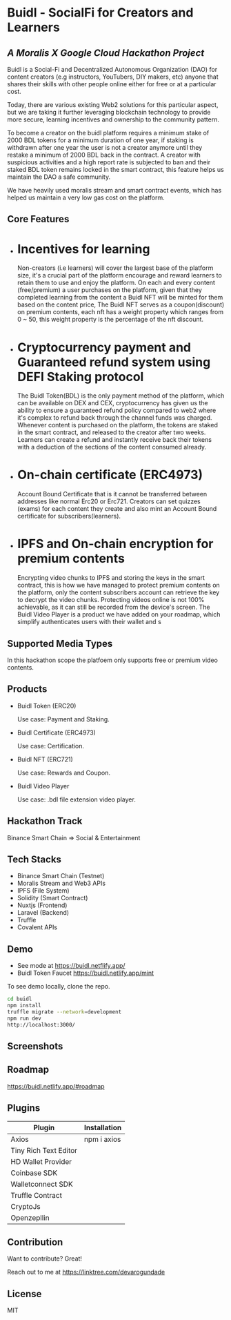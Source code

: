# Buidl - SocialFi for Creators and Learners
## _A Moralis X Google Cloud Hackathon Project_

Buidl is a Social-Fi and Decentralized Autonomous Organization (DAO) for content creators (e.g instructors, YouTubers, DIY makers, etc) anyone that shares their skills with other people online either for free or at a particular cost.

Today, there are various existing Web2 solutions for this particular aspect, but we are taking it further leveraging blockchain technology to provide more secure, learning incentives and ownership to the community pattern.

To become a creator on the buidl platform requires a minimum stake of 2000 BDL tokens for a minimum duration of one year, if staking is withdrawn after one year the user is not a creator anymore until they restake a minimum of 2000 BDL back in the contract.
A creator with suspicious activities and a high report rate is subjected to ban and their staked BDL token remains locked in the smart contract, this feature helps us maintain the DAO a safe community.

We have heavily used moralis stream and smart contract events, which has helped us maintain a very low gas cost on the platform.

## Core Features
- # Incentives for learning
    Non-creators (i.e learners) will cover the largest base of the platform size, it's a crucial part of the platform encourage and reward learners to retain them to use and enjoy the platform. 
    On each and every content (free/premium) a user purchases on the platform, given that they completed learning from the content a Buidl NFT will be minted for them based on the content price, The Buidl NFT serves as a coupon(discount) on premium contents, each nft has a weight property which ranges from 0 ~ 50, this weight property is the percentage of the nft discount.
    
- # Cryptocurrency payment and Guaranteed refund system using DEFI Staking protocol
    The Buidl Token(BDL) is the only payment method of the platform, which can be available on DEX and CEX, cryptocurrency has given us the ability to ensure a guaranteed refund policy compared to web2 where it's complex to refund back through the channel funds was charged.
    Whenever content is purchased on the platform, the tokens are staked in the smart contract, and released to the creator after two weeks. Learners can create a refund and instantly receive back their tokens with a deduction of the sections of the content consumed already.

- # On-chain certificate (ERC4973)
    Account Bound Certificate that is it cannot be transferred between addresses like normal Erc20 or Erc721. Creators can set quizzes (exams) for each content they create and also mint an Account Bound certificate for subscribers(learners).

- # IPFS and On-chain encryption for premium contents
    Encrypting video chunks to IPFS and storing the keys in the smart contract, this is how we have managed to protect premium contents on the platform, only the content subscribers account can retrieve the key to decrypt the video chunks.
    Protecting videos online is not 100% achievable, as it can still be recorded from the device's screen.
    The Buidl Video Player is a product we have added on your roadmap, which simplify authenticates users with their wallet and s

## Supported Media Types
  In this hackathon scope the platfoem only supports free or premium video contents.

## Products
- Buidl Token (ERC20)

  Use case: Payment and Staking.
  
- Buidl Certificate (ERC4973)

  Use case: Certification.
     
- Buidl NFT (ERC721)

  Use case: Rewards and Coupon.
  
- Buidl Video Player

  Use case: .bdl file extension video player.

## Hackathon Track
  Binance Smart Chain => Social & Entertainment

## Tech Stacks

- Binance Smart Chain (Testnet)
- Moralis Stream and Web3 APIs
- IPFS (File System)
- Solidity (Smart Contract)
- Nuxtjs (Frontend)
- Laravel (Backend)
- Truffle
- Covalent APIs

## Demo

- See mode at https://buidl.netflify.app/
- Buidl Token Faucet https://buidl.netlify.app/mint

To see demo locally, clone the repo.

```sh
cd buidl
npm install
truffle migrate --network=development
npm run dev
http://localhost:3000/
```

## Screenshots

## Roadmap
   https://buidl.netlify.app/#roadmap

## Plugins

| Plugin | Installation |
| ------ | ------ |
| Axios | npm i axios |
| Tiny Rich Text Editor |  |
| HD Wallet Provider |  |
| Coinbase SDK |  |
| Walletconnect SDK |  |
| Truffle Contract |  |
| CryptoJs |  |
| Openzepllin |  |

## Contribution

Want to contribute? Great!

Reach out to me at https://linktree.com/devarogundade

## License

MIT
